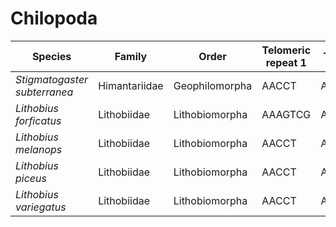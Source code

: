 # Chilopoda

| Species | Family | Order | Telomeric repeat 1 | Telomeric repeat 2 | Data type |
| -- | --- | --- | --- | --- | --- |
| *Stigmatogaster subterranea* | Himantariidae | Geophilomorpha | AACCT | AACCTAACCT | pacbio |
| *Lithobius forficatus* | Lithobiidae | Lithobiomorpha | AAAGTCG | AAAGTCGAAAGTCG | pacbio |
| *Lithobius melanops* | Lithobiidae | Lithobiomorpha | AACCT | AACCTAACCT | pacbio |
| *Lithobius piceus* | Lithobiidae | Lithobiomorpha | AACCT | AACCTAACCT | pacbio |
| *Lithobius variegatus* | Lithobiidae | Lithobiomorpha | AACCT | AACCTAACCT | pacbio |
